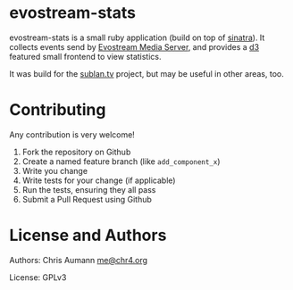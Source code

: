 # evostream-stats

evostream-stats is a small ruby application (build on top of [sinatra](http://www.sinatrarb.com/)).
It collects events send by [Evostream Media Server](http://evostream.com/), and provides a [d3](http://d3js.org) featured small frontend to view statistics.

It was build for the [sublan.tv](http://sublan.tv) project, but may be useful in other areas, too.

# Contributing

Any contribution is very welcome!

1. Fork the repository on Github
2. Create a named feature branch (like `add_component_x`)
3. Write you change
4. Write tests for your change (if applicable)
5. Run the tests, ensuring they all pass
6. Submit a Pull Request using Github

# License and Authors

Authors: Chris Aumann <me@chr4.org>

License: GPLv3
